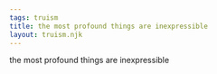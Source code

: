 ```yaml
---
tags: truism
title: the most profound things are inexpressible
layout: truism.njk
---
```


the most profound things are inexpressible